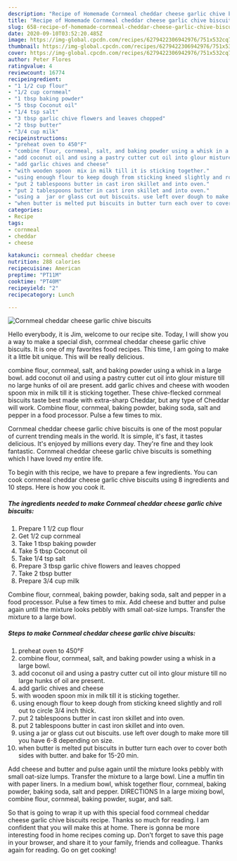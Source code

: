 ```yaml
---
description: "Recipe of Homemade Cornmeal cheddar cheese garlic chive biscuits"
title: "Recipe of Homemade Cornmeal cheddar cheese garlic chive biscuits"
slug: 658-recipe-of-homemade-cornmeal-cheddar-cheese-garlic-chive-biscuits
date: 2020-09-10T03:52:20.485Z
image: https://img-global.cpcdn.com/recipes/6279422306942976/751x532cq70/cornmeal-cheddar-cheese-garlic-chive-biscuits-recipe-main-photo.jpg
thumbnail: https://img-global.cpcdn.com/recipes/6279422306942976/751x532cq70/cornmeal-cheddar-cheese-garlic-chive-biscuits-recipe-main-photo.jpg
cover: https://img-global.cpcdn.com/recipes/6279422306942976/751x532cq70/cornmeal-cheddar-cheese-garlic-chive-biscuits-recipe-main-photo.jpg
author: Peter Flores
ratingvalue: 4
reviewcount: 16774
recipeingredient:
- "1 1/2 cup flour"
- "1/2 cup cornmeal"
- "1 tbsp baking powder"
- "5 tbsp Coconut oil"
- "1/4 tsp salt"
- "3 tbsp garlic chive flowers and leaves chopped"
- "2 tbsp butter"
- "3/4 cup milk"
recipeinstructions:
- "preheat oven to 450°F"
- "combine flour, cornmeal, salt, and baking powder using a whisk in a large bowl."
- "add coconut oil and using a pastry cutter cut oil into glour misture till no large hunks of oil are present."
- "add garlic chives and cheese"
- "with wooden spoon  mix in milk till it is sticking together."
- "using enough flour to keep dough from sticking kneed slightly and roll out to circle 3/4 inch thick."
- "put 2 tablespoons butter in cast iron skillet and into oven."
- "put 2 tablespoons butter in cast iron skillet and into oven."
- "using a  jar or glass cut out biscuits. use left over dough to make more till you have 6-8 depending on size."
- "when butter is melted put biscuits in butter turn each over to cover both sides with butter. and bake for 15-20 min."
categories:
- Recipe
tags:
- cornmeal
- cheddar
- cheese

katakunci: cornmeal cheddar cheese 
nutrition: 288 calories
recipecuisine: American
preptime: "PT11M"
cooktime: "PT40M"
recipeyield: "2"
recipecategory: Lunch

---
```



![Cornmeal cheddar cheese garlic chive biscuits](https://img-global.cpcdn.com/recipes/6279422306942976/751x532cq70/cornmeal-cheddar-cheese-garlic-chive-biscuits-recipe-main-photo.jpg)

Hello everybody, it is Jim, welcome to our recipe site. Today, I will show you a way to make a special dish, cornmeal cheddar cheese garlic chive biscuits. It is one of my favorites food recipes. This time, I am going to make it a little bit unique. This will be really delicious.

combine flour, cornmeal, salt, and baking powder using a whisk in a large bowl. add coconut oil and using a pastry cutter cut oil into glour misture till no large hunks of oil are present. add garlic chives and cheese with wooden spoon mix in milk till it is sticking together. These chive-flecked cornmeal biscuits taste best made with extra-sharp Cheddar, but any type of Cheddar will work. Combine flour, cornmeal, baking powder, baking soda, salt and pepper in a food processor. Pulse a few times to mix.

Cornmeal cheddar cheese garlic chive biscuits is one of the most popular of current trending meals in the world. It is simple, it's fast, it tastes delicious. It's enjoyed by millions every day. They're fine and they look fantastic. Cornmeal cheddar cheese garlic chive biscuits is something which I have loved my entire life.


To begin with this recipe, we have to prepare a few ingredients. You can cook cornmeal cheddar cheese garlic chive biscuits using 8 ingredients and 10 steps. Here is how you cook it.

<!--inarticleads1-->

##### The ingredients needed to make Cornmeal cheddar cheese garlic chive biscuits:

1. Prepare 1 1/2 cup flour
1. Get 1/2 cup cornmeal
1. Take 1 tbsp baking powder
1. Take 5 tbsp Coconut oil
1. Take 1/4 tsp salt
1. Prepare 3 tbsp garlic chive flowers and leaves chopped
1. Take 2 tbsp butter
1. Prepare 3/4 cup milk


Combine flour, cornmeal, baking powder, baking soda, salt and pepper in a food processor. Pulse a few times to mix. Add cheese and butter and pulse again until the mixture looks pebbly with small oat-size lumps. Transfer the mixture to a large bowl. 

<!--inarticleads2-->

##### Steps to make Cornmeal cheddar cheese garlic chive biscuits:

1. preheat oven to 450°F
1. combine flour, cornmeal, salt, and baking powder using a whisk in a large bowl.
1. add coconut oil and using a pastry cutter cut oil into glour misture till no large hunks of oil are present.
1. add garlic chives and cheese
1. with wooden spoon  mix in milk till it is sticking together.
1. using enough flour to keep dough from sticking kneed slightly and roll out to circle 3/4 inch thick.
1. put 2 tablespoons butter in cast iron skillet and into oven.
1. put 2 tablespoons butter in cast iron skillet and into oven.
1. using a  jar or glass cut out biscuits. use left over dough to make more till you have 6-8 depending on size.
1. when butter is melted put biscuits in butter turn each over to cover both sides with butter. and bake for 15-20 min.


Add cheese and butter and pulse again until the mixture looks pebbly with small oat-size lumps. Transfer the mixture to a large bowl. Line a muffin tin with paper liners. In a medium bowl, whisk together flour, cornmeal, baking powder, baking soda, salt and pepper. DIRECTIONS In a large mixing bowl, combine flour, cornmeal, baking powder, sugar, and salt. 

So that is going to wrap it up with this special food cornmeal cheddar cheese garlic chive biscuits recipe. Thanks so much for reading. I am confident that you will make this at home. There is gonna be more interesting food in home recipes coming up. Don't forget to save this page in your browser, and share it to your family, friends and colleague. Thanks again for reading. Go on get cooking!
